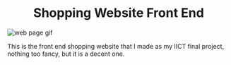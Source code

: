<h1 align="center">Shopping Website Front End
</h1>

![web page gif](https://media.tenor.com/7LAB1WbMURAAAAAd/website.gif)

This is the front end shopping website that I made as my IICT final project, nothing too fancy, but it is a decent one.

